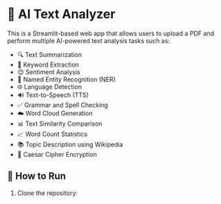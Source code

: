 # 🧠 AI Text Analyzer

This is a Streamlit-based web app that allows users to upload a PDF and perform multiple AI-powered text analysis tasks such as:

- 🔍 Text Summarization  
- 📝 Keyword Extraction  
- 😊 Sentiment Analysis  
- 🧾 Named Entity Recognition (NER)  
- 🌐 Language Detection  
- 🔊 Text-to-Speech (TTS)  
- ✅ Grammar and Spell Checking  
- ☁️ Word Cloud Generation  
- 📊 Text Similarity Comparison  
- 📈 Word Count Statistics  
- 📚 Topic Description using Wikipedia  
- 🔐 Caesar Cipher Encryption

## 🚀 How to Run

1. Clone the repository:
